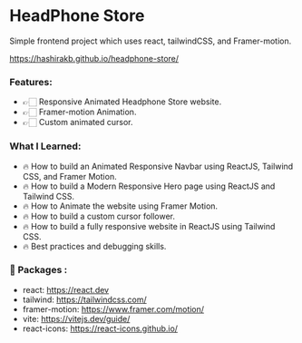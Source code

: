 # HeadPhone Store

Simple frontend project which uses react, tailwindCSS, and Framer-motion.

https://hashirakb.github.io/headphone-store/

### Features: 
 - 👉🏻 Responsive Animated Headphone Store website.
 - 👉🏻 Framer-motion Animation.
 - 👉🏻 Custom animated cursor.
 
### What I Learned:
- 🔥 How to build an Animated Responsive Navbar using ReactJS, Tailwind CSS, and Framer Motion.
- 🔥 How to build a Modern Responsive Hero page using ReactJS and Tailwind CSS.
- 🔥 How to Animate the website using Framer Motion.
- 🔥 How to build a custom cursor follower.
- 🔥 How to build a fully responsive website in ReactJS using Tailwind CSS.
- 🔥 Best practices and debugging skills.

### 💼 Packages :
- react: https://react.dev
- tailwind: https://tailwindcss.com/
- framer-motion: https://www.framer.com/motion/
- vite: https://vitejs.dev/guide/
- react-icons: https://react-icons.github.io/
